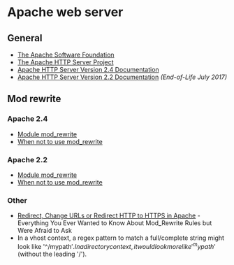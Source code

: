 # Apache web server

## General

- [The Apache Software Foundation](https://www.apache.org/)
- [The Apache HTTP Server Project](http://httpd.apache.org/)
- [Apache HTTP Server Version 2.4 Documentation](http://httpd.apache.org/docs/2.4/)
- [Apache HTTP Server Version 2.2 Documentation](http://httpd.apache.org/docs/2.2/) *(End-of-Life July 2017)*


## Mod rewrite

### Apache 2.4

- [Module mod_rewrite](https://httpd.apache.org/docs/2.4/mod/mod_rewrite.html)
- [When not to use mod_rewrite](https://httpd.apache.org/docs/2.4/rewrite/avoid.html)

### Apache 2.2

- [Module mod_rewrite](https://httpd.apache.org/docs/2.2/mod/mod_rewrite.html)
- [When not to use mod_rewrite](https://httpd.apache.org/docs/2.2/rewrite/avoid.html)

### Other

- [Redirect, Change URLs or Redirect HTTP to HTTPS in Apache](https://serverfault.com/questions/214512/redirect-change-urls-or-redirect-http-to-https-in-apache-everything-you-ever) - Everything You Ever Wanted to Know About Mod_Rewrite Rules but Were Afraid to Ask
- In a vhost context, a regex pattern to match a full/complete string might
  look like '^/mypath$'. In a directory context, it would look more like
  '^mypath$' (without the leading '/').

